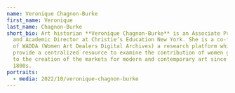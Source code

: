 ```yaml
---
name: Veronique Chagnon-Burke
first_name: Veronique
last_name: Chagnon-Burke
short_bio: Art historian **Veronique Chagnon-Burke** is an Associate Professor
  and Academic Director at Christie’s Education New York. She is a co-founders
  of WADDA (Women Art Dealers Digital Archives) a research platform which will
  provide a centralized resource to examine the contribution of women gallerists
  to the creation of the markets for modern and contemporary art since the late
  1800s.
portraits:
  - media: 2022/10/veronique-chagnon-burke
---
```

